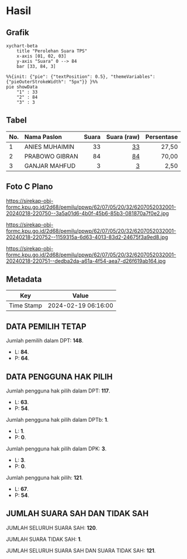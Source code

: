 # Hasil

## Grafik

```mermaid
xychart-beta
    title "Perolehan Suara TPS"
    x-axis [01, 02, 03]
    y-axis "Suara" 0 --> 84
    bar [33, 84, 3]
```

```mermaid
%%{init: {"pie": {"textPosition": 0.5}, "themeVariables": {"pieOuterStrokeWidth": "5px"}} }%%
pie showData
    "1" : 33
    "2" : 84
    "3" : 3
```

## Tabel

| No. | Nama Paslon    | Suara | Suara (raw) | Persentase |
|:--- |:-------------- | -----:| -----------:| ----------:|
| 1   | ANIES MUHAIMIN | 33    | [33][p-1]   | 27,50      |
| 2   | PRABOWO GIBRAN | 84    | [84][p-2]   | 70,00      |
| 3   | GANJAR MAHFUD  | 3     | [3][p-3]    | 2,50       |


[p-1]: https://github.com/gigit-pemilu/pemilu-2024-62-kalimantan-tengah/blob/main/pilpres/hitung-suara/sub/62-kalimantan-tengah/sub/07-seruyan/sub/05-seruyan-hulu/sub/2032-tumbang-laku/sub/001-tps/sub/paslon-1.txt
[p-2]: https://github.com/gigit-pemilu/pemilu-2024-62-kalimantan-tengah/blob/main/pilpres/hitung-suara/sub/62-kalimantan-tengah/sub/07-seruyan/sub/05-seruyan-hulu/sub/2032-tumbang-laku/sub/001-tps/sub/paslon-2.txt
[p-3]: https://github.com/gigit-pemilu/pemilu-2024-62-kalimantan-tengah/blob/main/pilpres/hitung-suara/sub/62-kalimantan-tengah/sub/07-seruyan/sub/05-seruyan-hulu/sub/2032-tumbang-laku/sub/001-tps/sub/paslon-3.txt

## Foto C Plano

https://sirekap-obj-formc.kpu.go.id/2d68/pemilu/ppwp/62/07/05/20/32/6207052032001-20240218-220750--3a5a01d6-4b0f-45b6-85b3-081870a7f0e2.jpg

https://sirekap-obj-formc.kpu.go.id/2d68/pemilu/ppwp/62/07/05/20/32/6207052032001-20240218-220752--1159315a-6d63-4013-83d2-24675f3a9ed8.jpg

https://sirekap-obj-formc.kpu.go.id/2d68/pemilu/ppwp/62/07/05/20/32/6207052032001-20240218-220751--dedba2da-a61a-4f54-aea7-d26f619ab164.jpg


## Metadata

| Key        | Value               |
| ---------- | ------------------- |
| Time Stamp | 2024-02-19 06:16:00 |


## DATA PEMILIH TETAP

Jumlah pemilih dalam DPT: **148**.
 * L: **84**.
 * P: **64**.

## DATA PENGGUNA HAK PILIH

Jumlah pengguna hak pilih dalam DPT: **117**.
 * L: **63**.
 * P: **54**.

Jumlah pengguna hak pilih dalam DPTb: **1**.
 * L: **1**.
 * P: **0**.

Jumlah pengguna hak pilih dalam DPK: **3**.
 * L: **3**.
 * P: **0**.

Jumlah pengguna hak pilih: **121**.
 * L: **67**.
 * P: **54**.

## JUMLAH SUARA SAH DAN TIDAK SAH

JUMLAH SELURUH SUARA SAH: **120**.

JUMLAH SUARA TIDAK SAH: **1**.

JUMLAH SELURUH SUARA SAH DAN SUARA TIDAK SAH: **121**.



